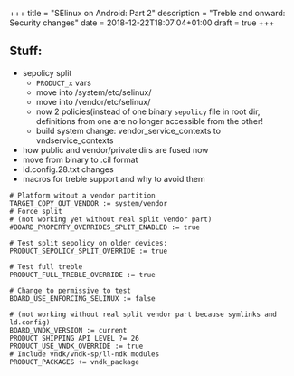 +++
title = "SElinux on Android: Part 2"
description = "Treble and onward: Security changes"
date = 2018-12-22T18:07:04+01:00
draft = true
+++

## Stuff:
- sepolicy split
  - `PRODUCT_x` vars
  - move into /system/etc/selinux/
  - move into /vendor/etc/selinux/
  - now 2 policies(instead of one binary `sepolicy` file in root dir,
    definitions from one are no longer accessible from the other!
  - build system change: vendor_service_contexts to vndservice_contexts
- how public and vendor/private dirs are fused now
- move from binary to .cil format
- ld.config.28.txt changes
- macros for treble support and why to avoid them

```
# Platform witout a vendor partition
TARGET_COPY_OUT_VENDOR := system/vendor
# Force split
# (not working yet without real split vendor part)
#BOARD_PROPERTY_OVERRIDES_SPLIT_ENABLED := true

# Test split sepolicy on older devices:
PRODUCT_SEPOLICY_SPLIT_OVERRIDE := true

# Test full treble
PRODUCT_FULL_TREBLE_OVERRIDE := true

# Change to permissive to test
BOARD_USE_ENFORCING_SELINUX := false

# (not working without real split vendor part because symlinks and ld.config)
BOARD_VNDK_VERSION := current
PRODUCT_SHIPPING_API_LEVEL ?= 26
PRODUCT_USE_VNDK_OVERRIDE := true
# Include vndk/vndk-sp/ll-ndk modules
PRODUCT_PACKAGES += vndk_package
```
